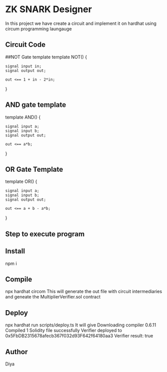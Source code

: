 
# ZK SNARK Designer
In this project we have create a circuit and implement it on hardhat using circum programming laungauge

## Circuit Code 
##NOT Gate template 
template NOT() {
   
    signal input in;
    signal output out;

    out <== 1 + in - 2*in;
}
## AND gate template

template AND() {
   
    signal input a;
    signal input b;
    signal output out;

    out <== a*b;
}
## OR Gate Template

template OR() {
  
    signal input a;
    signal input b;
    signal output out;

    out <== a + b - a*b;
}

## Step to execute program
## Install

npm i
## Compile 
npx hardhat circom This will generate the out file with circuit intermediaries and geneate the MultiplierVerifier.sol contract
## Deploy
npx hardhat run scripts/deploy.ts
It will give
Downloading compiler 0.6.11
Compiled 1 Solidity file successfully
Verifier deployed to 0x5FbDB2315678afecb367f032d93F642f64180aa3
Verifier result: true

## Author
Diya 
